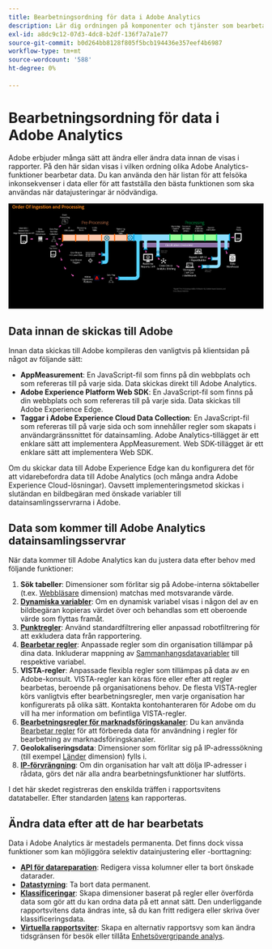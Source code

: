 ```yaml
---
title: Bearbetningsordning för data i Adobe Analytics
description: Lär dig ordningen på komponenter och tjänster som bearbetar data i Adobe Analytics.
exl-id: a8dc9c12-07d3-4dc8-b2df-136f7a7a1e77
source-git-commit: b0d264bb8128f805f5bcb194436e357eef4b6987
workflow-type: tm+mt
source-wordcount: '588'
ht-degree: 0%

---
```


# Bearbetningsordning för data i Adobe Analytics

Adobe erbjuder många sätt att ändra eller ändra data innan de visas i rapporter. På den här sidan visas i vilken ordning olika Adobe Analytics-funktioner bearbetar data. Du kan använda den här listan för att felsöka inkonsekvenser i data eller för att fastställa den bästa funktionen som ska användas när datajusteringar är nödvändiga.

![Behandlingsorder](assets/processing-order.png)

## Data innan de skickas till Adobe

Innan data skickas till Adobe kompileras den vanligtvis på klientsidan på något av följande sätt:

* **AppMeasurement**: En JavaScript-fil som finns på din webbplats och som refereras till på varje sida. Data skickas direkt till Adobe Analytics.
* **Adobe Experience Platform Web SDK**: En JavaScript-fil som finns på din webbplats och som refereras till på varje sida. Data skickas till Adobe Experience Edge.
* **Taggar i Adobe Experience Cloud Data Collection**: En JavaScript-fil som refereras till på varje sida och som innehåller regler som skapats i användargränssnittet för datainsamling. Adobe Analytics-tillägget är ett enklare sätt att implementera AppMeasurement. Web SDK-tillägget är ett enklare sätt att implementera Web SDK.

Om du skickar data till Adobe Experience Edge kan du konfigurera det för att vidarebefordra data till Adobe Analytics (och många andra Adobe Experience Cloud-lösningar). Oavsett implementeringsmetod skickas i slutändan en bildbegäran med önskade variabler till datainsamlingsservrarna i Adobe.

## Data som kommer till Adobe Analytics datainsamlingsservrar

När data kommer till Adobe Analytics kan du justera data efter behov med följande funktioner:

1. **Sök tabeller**: Dimensioner som förlitar sig på Adobe-interna söktabeller (t.ex. [Webbläsare](/help/components/dimensions/browser.md) dimension) matchas med motsvarande värde.
2. [**Dynamiska variabler**](/help/implement/vars/page-vars/dynamic-variables.md): Om en dynamisk variabel visas i någon del av en bildbegäran kopieras värdet över och behandlas som ett oberoende värde som flyttas framåt.
3. [**Punktregler**](/help/admin/admin/c-manage-report-suites/c-edit-report-suites/general/bot-removal/bot-rules.md): Använd standardfiltrering eller anpassad robotfiltrering för att exkludera data från rapportering.
4. [**Bearbetar regler**](/help/admin/admin/c-manage-report-suites/c-edit-report-suites/general/c-processing-rules/processing-rules.md): Anpassade regler som din organisation tillämpar på dina data. Inkluderar mappning av [Sammanhangsdatavariabler](/help/implement/vars/page-vars/contextdata.md) till respektive variabel.
5. **VISTA-regler**: Anpassade flexibla regler som tillämpas på data av en Adobe-konsult. VISTA-regler kan köras före eller efter att regler bearbetas, beroende på organisationens behov. De flesta VISTA-regler körs vanligtvis efter bearbetningsregler, men varje organisation har konfigurerats på olika sätt. Kontakta kontohanteraren för Adobe om du vill ha mer information om befintliga VISTA-regler.
6. [**Bearbetningsregler för marknadsföringskanaler**](/help/admin/admin/c-manage-report-suites/c-edit-report-suites/marketing-channels/c-rules.md): Du kan använda [Bearbetar regler](/help/admin/admin/c-manage-report-suites/c-edit-report-suites/general/c-processing-rules/processing-rules.md) för att förbereda data för användning i regler för bearbetning av marknadsföringskanaler.
7. **Geolokaliseringsdata**: Dimensioner som förlitar sig på IP-adresssökning (till exempel [Länder](/help/components/dimensions/countries.md) dimension) fylls i.
8. [**IP-förvrängning**](/help/admin/admin/c-manage-report-suites/c-edit-report-suites/general/general-acct-settings-admin.md): Om din organisation har valt att dölja IP-adresser i rådata, görs det när alla andra bearbetningsfunktioner har slutförts.

I det här skedet registreras den enskilda träffen i rapportsvitens datatabeller. Efter standarden [latens](latency.md) kan rapporteras.

## Ändra data efter att de har bearbetats

Data i Adobe Analytics är mestadels permanenta. Det finns dock vissa funktioner som kan möjliggöra selektiv datainjustering eller -borttagning:

* [**API för datareparation**](https://developer.adobe.com/analytics-apis/docs/2.0/guides/endpoints/data-repair/): Redigera vissa kolumner eller ta bort önskade datarader.
* [**Datastyrning**](/help/admin/c-data-governance/an-gdpr-workflow.md): Ta bort data permanent.
* [**Klassificeringar**](/help/components/classifications/c-classifications.md): Skapa dimensioner baserat på regler eller överförda data som gör att du kan ordna data på ett annat sätt. Den underliggande rapportsvitens data ändras inte, så du kan fritt redigera eller skriva över klassificeringsdata.
* [**Virtuella rapportsviter**](/help/components/vrs/vrs-about.md): Skapa en alternativ rapportsvy som kan ändra tidsgränsen för besök eller tillåta [Enhetsövergripande analys](/help/components/cda/overview.md).
